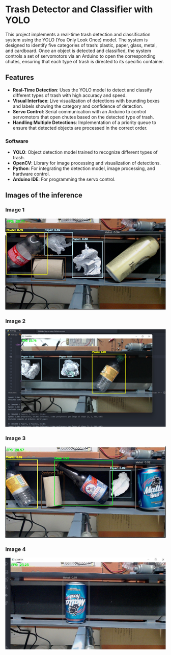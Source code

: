 # Trash Detector and Classifier with YOLO


This project implements a real-time trash detection and classification system using the YOLO (You Only Look Once) model. The system is designed to identify five categories of trash: plastic, paper, glass, metal, and cardboard. Once an object is detected and classified, the system controls a set of servomotors via an Arduino to open the corresponding chutes, ensuring that each type of trash is directed to its specific container.

## Features

- **Real-Time Detection**: Uses the YOLO model to detect and classify different types of trash with high accuracy and speed.
- **Visual Interface**: Live visualization of detections with bounding boxes and labels showing the category and confidence of detection.
- **Servo Control**: Serial communication with an Arduino to control servomotors that open chutes based on the detected type of trash.
- **Handling Multiple Detections**: Implementation of a priority queue to ensure that detected objects are processed in the correct order.

### Software

- **YOLO**: Object detection model trained to recognize different types of trash.
- **OpenCV**: Library for image processing and visualization of detections.
- **Python**: For integrating the detection model, image processing, and hardware control.
- **Arduino IDE**: For programming the servo control.

## Images of the inference


### Image 1
![Inference in local](images/image1.jpg)

### Image 2
![Inference in local](images/image2.jpg)

### Image 3
![Inference in local](images/image3.jpg)

### Image 4
![Inference in local](images/Image4.jpg)
